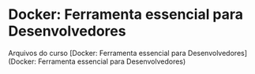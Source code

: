 # Docker: Ferramenta essencial para Desenvolvedores

Arquivos do curso [Docker: Ferramenta essencial para Desenvolvedores](Docker: Ferramenta essencial para Desenvolvedores)